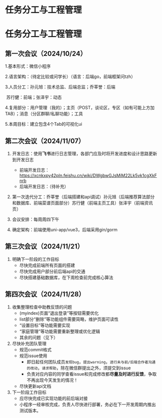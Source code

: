 # 任务分工与工程管理

# 任务分工与工程管理

## 第一次会议（2024/10/24）

1.基本形式：微信小程序

2.语言架构：（待定比较或问学长）（语言：后端go，前端框架问tzh）

3.人员分工：孙元旭：技术总监、后端总监；乔莘誉：后端

​			苏行健：前端；张泽宇：动态

4.复用部分：用户管理（我的）；主页（POST，谈论区，专区（如有可能上方加TAB）；消息（分区群聊/私聊功能）；工具

5.本周目标：建立包含4个Tab的可视化ui

## 第二次会议（2024/11/07）

1. 开发日志：使用**飞书**进行日志管理，各部门应及时将开发进度和设计思路更新到开发日志
   + 前端开发日志：https://xcnkxpy42pln.feishu.cn/wiki/DWgbwGJsMiM22Lk5vk1cgXkFnrb
   + 后端开发日志：（待补充）
  
2. 第一次迭代分工：乔莘誉（后端搭建和api调试）孙元旭（后端推荐算法部分和数据库、前端菜谱页面部分）苏行健（前端主页工具）张泽宇（前端资讯页）

3. 会议安排：每周周四下午

4. 确定架构：前端使用uni-app/vue3，后端采用gin/gorm

## 第三次会议（2024/11/21）

1. 明确下一阶段的工作目标
   + 尽快完成前端所有页面的搭建
   + 尽快完成用户部分前后端api的交通
   + 尽快搭建基础数据库，在下周检查前完成核心算法
  
## 第四次会议（2024/11/28）

1. 收集整理检查中助教反馈的问题
   + (myindex)页面“退出登录”等按钮需要优化
   + list部分“删除”等功能组件需要简略，维护页面可读性
   + “设置目标”等功能需要实现
   + “家庭管理”等功能需要重新整理或优化逻辑
   + 其余的问题（见下）
2. 尽快补充团队管理
   + 规范commit格式
   + 规范issue使用
      + 即日起任何团队成员`发现bug`，`提出warning`，`进行未与前/后端合作者沟通的改动`，`请求帮助`，除在微信群提出之外，须提交到issue
      + 负责对应内容的同学查看issue和完成修改都**尽量及时进行反馈**，争取不再出现今天发生的情况！
   + 尽快更新api文档
3. 下一阶段工作目标
   + 应尽快完成已实现功能的前后端对接
   + 小程序一经审核完成，负责人尽快进行部署，务必在下一开发周期内推出测试版本。
